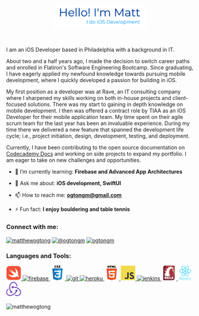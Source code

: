 <p align="center"><a><img width="50%" alt="Hello, I'm Matt. I do iOS Development" src="./assets/readme-header.png" /></a></p>

<br />

I am an iOS Developer based in Philadelphia with a background in IT. 

About two and a half years ago, I made the decision to switch career paths and enrolled in Flatiron's Software Engineering Bootcamp. Since graduating, I have eagerly applied my newfound knowledge towards pursuing mobile development, where I quickly developed a passion for building in iOS.

My first position as a developer was at Rave, an IT consulting company where I sharpened my skills working on both in-house projects and client-focused solutions. There was my start to gaining in depth knowledge on mobile development. 
I then was offered a contract role by TIAA as an iOS Developer for their mobile application team.
My time spent on their agile scrum team for the last year has been an invaluable experience. During my time there we delivered a new feature that spanned the development life cycle; i.e., project initiation, design, development, testing, and deployment. 

Currently, I have been contributing to the open source documentation on [Codecademy Docs](https://github.com/Codecademy/docs) and working on side projects to expand my portfolio. I am eager to take on new challenges and opportunities.


- 🌱 I’m currently learning: **Firebase and Advanced App Architectures**

- 💬 Ask me about: **iOS development, SwiftUI**

- 📫 How to reach me: **ogtongm@gmail.com**

- ⚡ Fun fact: **I enjoy bouldering and table tennis**

<h3 align="left">Connect with me:</h3>
<p align="left">
<a href="https://linkedin.com/in/matthewogtong" target="blank"><img align="center" src="https://raw.githubusercontent.com/rahuldkjain/github-profile-readme-generator/master/src/images/icons/Social/linked-in-alt.svg" alt="matthewogtong" height="30" width="40" /></a>
<a href="https://medium.com/@ogtongm" target="blank"><img align="center" src="https://raw.githubusercontent.com/rahuldkjain/github-profile-readme-generator/master/src/images/icons/Social/medium.svg" alt="@ogtongm" height="30" width="40" /></a>
<a href="https://www.leetcode.com/ogtongm" target="blank"><img align="center" src="https://raw.githubusercontent.com/rahuldkjain/github-profile-readme-generator/master/src/images/icons/Social/leet-code.svg" alt="ogtongm" height="30" width="40" /></a>
</p>

<h3 align="left">Languages and Tools:</h3>
<p align="left"> <a href="https://developer.apple.com/swift/" target="_blank" rel="noreferrer"> <img src="https://raw.githubusercontent.com/devicons/devicon/master/icons/swift/swift-original.svg" alt="swift" width="40" height="40"/> </a> <a href="https://firebase.google.com/" target="_blank" rel="noreferrer"> <img src="https://www.vectorlogo.zone/logos/firebase/firebase-icon.svg" alt="firebase" width="40" height="40"/> </a> <a href="https://www.w3schools.com/css/" target="_blank" rel="noreferrer"> <img src="https://raw.githubusercontent.com/devicons/devicon/master/icons/css3/css3-original-wordmark.svg" alt="css3" width="40" height="40"/> </a> <a href="https://git-scm.com/" target="_blank" rel="noreferrer"> <img src="https://www.vectorlogo.zone/logos/git-scm/git-scm-icon.svg" alt="git" width="40" height="40"/> </a> <a href="https://heroku.com" target="_blank" rel="noreferrer"> <img src="https://www.vectorlogo.zone/logos/heroku/heroku-icon.svg" alt="heroku" width="40" height="40"/> </a> <a href="https://www.w3.org/html/" target="_blank" rel="noreferrer"> <img src="https://raw.githubusercontent.com/devicons/devicon/master/icons/html5/html5-original-wordmark.svg" alt="html5" width="40" height="40"/> </a> <a href="https://developer.mozilla.org/en-US/docs/Web/JavaScript" target="_blank" rel="noreferrer"> <img src="https://raw.githubusercontent.com/devicons/devicon/master/icons/javascript/javascript-original.svg" alt="javascript" width="40" height="40"/> </a> <a href="https://www.jenkins.io" target="_blank" rel="noreferrer"> <img src="https://www.vectorlogo.zone/logos/jenkins/jenkins-icon.svg" alt="jenkins" width="40" height="40"/> </a> <a href="https://rubyonrails.org" target="_blank" rel="noreferrer"> <img src="https://raw.githubusercontent.com/devicons/devicon/master/icons/rails/rails-original-wordmark.svg" alt="rails" width="40" height="40"/> </a> <a href="https://reactjs.org/" target="_blank" rel="noreferrer"> <img src="https://raw.githubusercontent.com/devicons/devicon/master/icons/react/react-original-wordmark.svg" alt="react" width="40" height="40"/> </a> <a href="https://redux.js.org" target="_blank" rel="noreferrer"> <img src="https://raw.githubusercontent.com/devicons/devicon/master/icons/redux/redux-original.svg" alt="redux" width="40" height="40"/> </a> </p>

<p><img align="center" src="https://github-readme-streak-stats.herokuapp.com/?user=matthewogtong&theme=dark" alt="matthewogtong" /></p>
